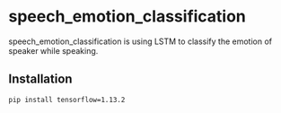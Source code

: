 # speech_emotion_classification

speech_emotion_classification is using LSTM to classify the emotion of speaker while speaking.

## Installation

```bash
pip install tensorflow=1.13.2
```
